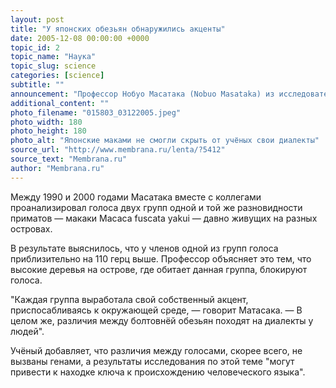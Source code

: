 ```yaml
---
layout: post
title: "У японских обезьян обнаружились акценты"
date: 2005-12-08 00:00:00 +0000
topic_id: 2
topic_name: "Наука"
topic_slug: science
categories: [science]
subtitle: ""
announcement: "Профессор Нобуо Масатака (Nobuo Masataka) из исследовательского института приматов университета Киото (Primate Research Institute, Kyoto University) — тот самый учёный, что заметил, как мобильные телефоны превращают японцев в обезьян — обнаружил у макак акцент, зависящий от того, где они живут."
additional_content: ""
photo_filename: "015803_03122005.jpeg"
photo_width: 180
photo_height: 180
photo_alt: "Японские маками не смогли скрыть от учёных свои диалекты"
source_url: "http://www.membrana.ru/lenta/?5412"
source_text: "Membrana.ru"
author: "Membrana.ru"
---
```

Между 1990 и 2000 годами Масатака вместе с коллегами проанализировал голоса двух групп одной и той же разновидности приматов — макаки Macaca fuscata yakui — давно живущих на разных островах.

В результате выяснилось, что у членов одной из групп голоса приблизительно на 110 герц выше. Профессор объясняет это тем, что высокие деревья на острове, где обитает данная группа, блокируют голоса.

"Каждая группа выработала свой собственный акцент, приспосабливаясь к окружающей среде, — говорит Матасака. — В целом же, различия между болтовнёй обезьян походят на диалекты у людей".

Учёный добавляет, что различия между голосами, скорее всего, не вызваны генами, а результаты исследования по этой теме "могут привести к находке ключа к происхождению человеческого языка".

